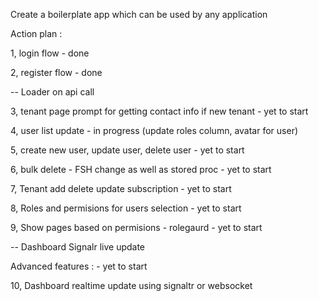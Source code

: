 Create a boilerplate app which can be used by any application

Action plan :

1, login flow - done

2, register flow - done

-- Loader on api call

3, tenant page prompt for getting contact info if new tenant  - yet to start

4, user list update - in progress (update roles column, avatar for user)

5, create new user, update user, delete user - yet to start

6, bulk delete - FSH change as well as stored proc - yet to start
 
7, Tenant add delete update subscription - yet to start

8, Roles and permisions for users selection  - yet to start

9, Show pages based on permisions - rolegaurd  - yet to start

-- Dashboard Signalr live update

Advanced features : - yet to start

10, Dashboard realtime update using signaltr or websocket
